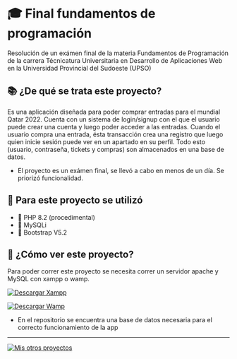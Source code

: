 # 🎓 Final fundamentos de programación

Resolución de un exámen final de la materia Fundamentos de Programación de la carrera Técnicatura Universitaria en Desarrollo de Aplicaciones Web en la 
Universidad Provincial del Sudoeste (UPSO) 

## 📚 ¿De qué se trata este proyecto?

Es una aplicación diseñada para poder comprar entradas para el mundial Qatar 2022. Cuenta con un sistema de login/signup con el que el usuario puede crear una cuenta 
y luego poder acceder a las entradas. Cuando el usuario compra una entrada, ésta transacción crea una registro que luego quien inicie sesión puede ver
en un apartado en su perfil. Todo esto (usuario, contraseña, tickets y compras) son almacenados en una base de datos.

* El proyecto es un exámen final, se llevó a cabo en menos de un día. Se priorizó funcionalidad.

## 🎨 Para este proyecto se utilizó

* 🐘 PHP 8.2 (procedimental)
* 💾 MySQLi
* 💅 Bootstrap V5.2

## 📖 ¿Cómo ver este proyecto?

Para poder correr este proyecto se necesita correr un servidor apache y MySQL con xampp o wamp.

[![Descargar Xampp](https://img.shields.io/badge/-Descargar%20Xampp-green?style=for-the-badge&logo=googlechrome&logoColor=black)](https://www.apachefriends.org/es/download.html)

[![Descargar Wamp](https://img.shields.io/badge/-Descargar%20Wamp-purple?style=for-the-badge&logo=googlechrome&logoColor=black)](https://www.wampserver.com/en/)

* En el repositorio se encuentra una base de datos necesaria para el correcto funcionamiento de la app

***

[![Mis otros proyectos](https://img.shields.io/badge/-Mis%20otros%20proyectos-black?style=for-the-badge&logo=github&logoColor=white)](https://github.com/agustinDsuarez)
